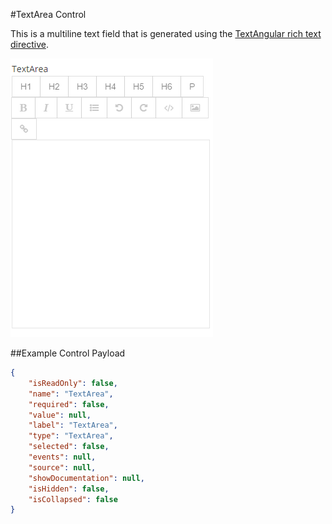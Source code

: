 #TextArea Control

This is a multiline text field that is generated using the [TextAngular rich text directive](https://github.com/fraywing/textAngular).

![Text Area](images/text_area.png)

##Example Control Payload
```json
{
	"isReadOnly": false,
	"name": "TextArea",
	"required": false,
	"value": null,
	"label": "TextArea",
	"type": "TextArea",
	"selected": false,
	"events": null,
	"source": null,
	"showDocumentation": null,
	"isHidden": false,
	"isCollapsed": false
}
```
